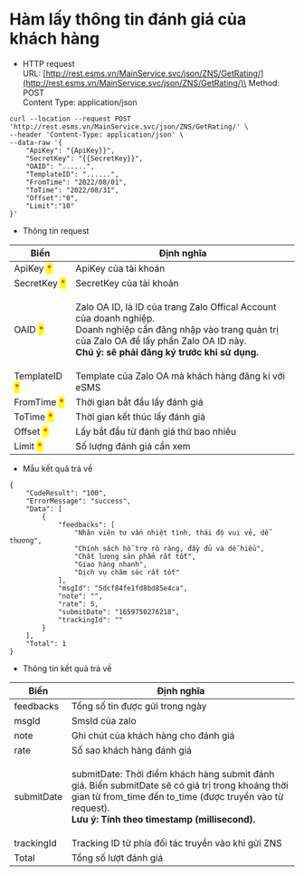 # Hàm lấy thông tin đánh giá của khách hàng

* HTTP request \
  URL: [http://rest.esms.vn/MainService.svc/json/ZNS/GetRating/](http://rest.esms.vn/MainService.svc/json/ZNS/GetRating/)\
  Method: POST \
  Content Type: application/json

```
curl --location --request POST 'http://rest.esms.vn/MainService.svc/json/ZNS/GetRating/' \
--header 'Content-Type: application/json' \
--data-raw '{
    "ApiKey": "{ApiKey}}",
    "SecretKey": "{{SecretKey}}",
    "OAID": "......",
    "TemplateID": "......",
    "FromTime": "2022/08/01",
    "ToTime": "2022/08/31",
    "Offset":"0",
    "Limit":"10"
}'
```

* Thông tin request

| Biến                                          | Định nghĩa                                                                                                                                                                                                                        |
| --------------------------------------------- | --------------------------------------------------------------------------------------------------------------------------------------------------------------------------------------------------------------------------------- |
| ApiKey  <mark style="color:red;">\*</mark>    | ApiKey của tài khoản                                                                                                                                                                                                              |
| SecretKey <mark style="color:red;">\*</mark>  | SecretKey của tài khoản                                                                                                                                                                                                           |
| OAID <mark style="color:red;">\*</mark>       | <p>Zalo OA ID, là ID của trang Zalo Offical Account của doanh nghiệp. <br>Doanh nghiệp cần đăng nhập vào trang quản trị của Zalo OA để lấy phần Zalo OA ID này.<br><strong>Chú ý: sẽ phải đăng ký trước khi sử dụng.</strong></p> |
| TemplateID <mark style="color:red;">\*</mark> | Template của Zalo OA mà khách hàng đăng kí với eSMS                                                                                                                                                                               |
| FromTime <mark style="color:red;">\*</mark>   | Thời gian bắt đầu lấy đánh giá                                                                                                                                                                                                    |
| ToTime <mark style="color:red;">\*</mark>     | Thời gian kết thúc lấy đánh giá                                                                                                                                                                                                   |
| Offset <mark style="color:red;">\*</mark>     | Lấy bắt đầu từ đánh giá thứ bao nhiêu                                                                                                                                                                                             |
| Limit <mark style="color:red;">\*</mark>      | Số lượng đánh giá cần xem                                                                                                                                                                                                         |

* Mẫu kết quả trả về

```
{
    "CodeResult": "100",
    "ErrorMessage": "success",
    "Data": [
        {
            "feedbacks": [
                "Nhân viên tư vấn nhiệt tình, thái độ vui vẻ, dễ thương",
                "Chính sách hỗ trợ rõ ràng, đầy đủ và dễ hiểu",
                "Chất lượng sản phẩm rất tốt",
                "Giao hàng nhanh",
                "Dịch vụ chăm sóc rất tốt"
            ],
            "msgId": "5dcf84fe1fd8bd85e4ca",
            "note": "",
            "rate": 5,
            "submitDate": "1659750276218",
            "trackingId": ""
        }
    ],
    "Total": 1
}    
```

* Thông tin kết quả trả về

| Biến       | Định nghĩa                                                                                                                                                                                                                          |
| ---------- | ----------------------------------------------------------------------------------------------------------------------------------------------------------------------------------------------------------------------------------- |
| feedbacks  | Tổng số tin được gửi trong ngày                                                                                                                                                                                                     |
| msgId      | SmsId của zalo                                                                                                                                                                                                                      |
| note       | Ghi chút của khách hàng cho đánh giá                                                                                                                                                                                                |
| rate       | Số sao khách hàng đánh giá                                                                                                                                                                                                          |
| submitDate | <p>submitDate: Thời điểm khách hàng submit đánh giá. Biến submitDate sẽ có giá trị trong khoảng thời gian từ from_time đến to_time (được truyền vào từ request). <br><strong>Lưu ý: Tính theo timestamp (millisecond).</strong></p> |
| trackingId | Tracking ID từ phía đối tác truyền vào khi gửi ZNS                                                                                                                                                                                  |
| Total      | Tổng số lượt đánh giá                                                                                                                                                                                                               |
